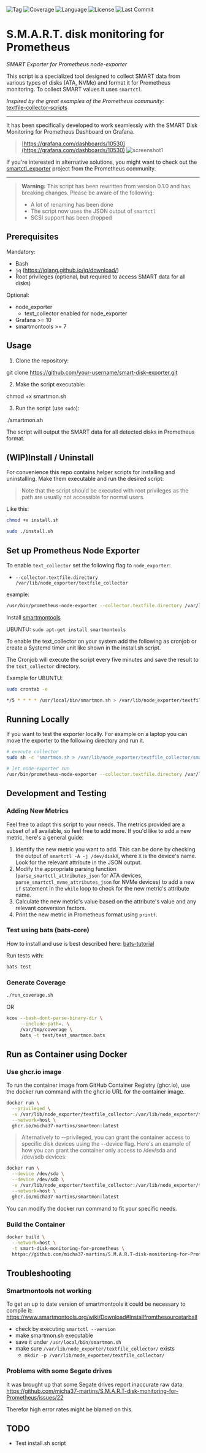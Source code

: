 ![Tag](https://img.shields.io/github/v/tag/micha37-martins/S.M.A.R.T-disk-monitoring-for-Prometheus)
![Coverage](https://img.shields.io/badge/Coverage-65.2%25-brightgreen)
![Language](https://img.shields.io/github/languages/top/micha37-martins/S.M.A.R.T-disk-monitoring-for-Prometheus)
![License](https://img.shields.io/github/license/micha37-martins/S.M.A.R.T-disk-monitoring-for-Prometheus)
![Last Commit](https://img.shields.io/github/last-commit/micha37-martins/S.M.A.R.T-disk-monitoring-for-Prometheus)

# S.M.A.R.T. disk monitoring for Prometheus
_SMART Exporter for Prometheus node-exporter_

This script is a specialized tool designed to collect SMART data from various
types of disks (ATA, NVMe) and format it for Prometheus monitoring. To collect
SMART values it uses `smartctl`.  

_Inspired by the great examples of the Prometheus community:_  
[textfile-collector-scripts](https://github.com/prometheus-community/node-exporter-textfile-collector-scripts)
___
It has been specifically developed to work seamlessly with the
SMART Disk Monitoring for Prometheus Dashboard on Grafana.

>
>[https://grafana.com/dashboards/10530](https://grafana.com/dashboards/10530)
>![screenshot1](media/grafana_dashboard_1.png)

If you're interested in alternative solutions, you might want to check out the [smartctl_exporter](https://github.com/prometheus-community/smartctl_exporter) project from the Prometheus community.

___
>**Warning:** This script has been rewritten from version 0.1.0 and has breaking changes. Please be aware of the following:
>
>- A lot of renaming has been done
>- The script now uses the JSON output of `smartctl`
>- SCSI support has been dropped

## Prerequisites
Mandatory: 
- Bash
- `jq` (https://jqlang.github.io/jq/download/)
- Root privileges (optional, but required to access SMART data for all disks)

Optional:
- node_exporter
  - text_collector enabled for node_exporter
- Grafana >= 10
- smartmontools >= 7

## Usage
1. Clone the repository:

git clone https://github.com/your-username/smart-disk-exporter.git

2. Make the script executable:

chmod +x smartmon.sh

3. Run the script (use `sudo`):

./smartmon.sh

The script will output the SMART data for all detected disks in Prometheus format.

## (WIP)Install / Uninstall
For convenience this repo contains helper scripts for installing and uninstalling.
Make them executable and run the desired script:

>Note that the script should be executed with root privileges as the path are
>usually not accessible for normal users.

Like this:
```sh
chmod +x install.sh
```
```sh
sudo ./install.sh
```

## Set up Prometheus Node Exporter
To enable `text_collector` set the following flag to `node_exporter`:
- `--collector.textfile.directory /var/lib/node_exporter/textfile_collector`

example:
```sh
/usr/bin/prometheus-node-exporter --collector.textfile.directory /var/lib/node_exporter/textfile_collector/
```

Install [smartmontools](https://www.smartmontools.org/)

UBUNTU: `sudo apt-get install smartmontools`

To enable the text_collector on your system add the following as cronjob or create
a Systemd timer unit like shown in the install.sh script.

The Cronjob will execute the script every five minutes and save the result to
the `text_collector` directory.

Example for UBUNTU:

```sh
sudo crontab -e

*/5 * * * * /usr/local/bin/smartmon.sh > /var/lib/node_exporter/textfile_collector/smart_metrics.prom
```

## Running Locally
If you want to test the exporter locally. For example on a laptop you can move
the exporter to the following directory and run it.
```sh
# execute collector
sudo sh -c 'smartmon.sh > /var/lib/node_exporter/textfile_collector/smart_metrics.prom' 

# let node-exporter run
/usr/bin/prometheus-node-exporter --collector.textfile.directory /var/lib/node_exporter/textfile_collector/
```

## Development and Testing
### Adding New Metrics
Feel free to adapt this script to your needs. The metrics provided are a subset
of all available, so feel free to add more. If you'd like to add a new metric,
here's a general guide:

1. Identify the new metric you want to add. This can be done by checking the
output of `smartctl -A -j /dev/diskX`, where `X` is the device's name. Look for
the relevant attribute in the JSON output.
2. Modify the appropriate parsing function (`parse_smartctl_attributes_json` for
ATA devices, `parse_smartctl_nvme_attributes_json` for NVMe devices) to add a new `if` statement in the `while` loop to check for the new metric's attribute name.
3. Calculate the new metric's value based on the attribute's value and any relevant conversion factors.
4. Print the new metric in Prometheus format using `printf`.

### Test using bats (bats-core)
How to install and use is best described here: [bats-tutorial](https://bats-core.readthedocs.io/en/stable/tutorial.html)

Run tests with:
```sh
bats test
```

### Generate Coverage
```sh
./run_coverage.sh
```
OR
```sh
kcov --bash-dont-parse-binary-dir \
     --include-path=. \
     /var/tmp/coverage \
     bats -t test/test_smartmon.bats
```

## Run as Container using Docker
### Use ghcr.io image

To run the container image from GitHub Container Registry (ghcr.io),
use the docker run command with the ghcr.io URL for the container image.

```sh
docker run \
  --privileged \
  -v /var/lib/node_exporter/textfile_collector:/var/lib/node_exporter/textfile_collector \
  --network=host \
  ghcr.io/micha37-martins/smartmon:latest
```

> Alternatively to --privileged, you can grant the container access to specific
disk devices using the --device flag.
Here's an example of how you can grant the container only access to
/dev/sda and /dev/sdb devices:

```sh
docker run \
  --device /dev/sda \
  --device /dev/sdb \
  -v /var/lib/node_exporter/textfile_collector:/var/lib/node_exporter/textfile_collector \
  --network=host \
  ghcr.io/micha37-martins/smartmon:latest
```

You can modify the docker run command to fit your specific needs.

### Build the Container

```sh
docker build \
  --network=host \
  -t smart-disk-monitoring-for-prometheus \
  https://github.com/micha37-martins/S.M.A.R.T-disk-monitoring-for-Prometheus.git
```

## Troubleshooting
### Smartmontools not working
To get an up to date version of smartmontools it could be necessary to compile it:
https://www.smartmontools.org/wiki/Download#Installfromthesourcetarball

- check by executing `smartctl --version`
- make smartmon.sh executable
- save it under `/usr/local/bin/smartmon.sh`
- make sure `/var/lib/node_exporter/textfile_collector/` exists
  - `mkdir -p /var/lib/node_exporter/textfile_collector/`

### Problems with some Segate drives
It was brought up that some Segate drives report inaccurate raw data:
https://github.com/micha37-martins/S.M.A.R.T-disk-monitoring-for-Prometheus/issues/22

Therefor high error rates might be blamed on this.

## TODO
- Test install.sh script
